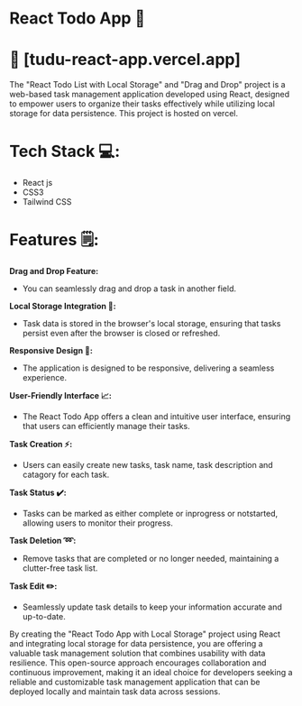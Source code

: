 # React Todo App 📝

# 🔗 [tudu-react-app.vercel.app]

The "React Todo List with Local Storage" and "Drag and Drop" project is a web-based task management application developed using React, designed to empower users to organize their tasks effectively while utilizing local storage for data persistence. This project is hosted on vercel.

# Tech Stack 💻:

* React js
* CSS3
* Tailwind CSS
  
# Features 🗒:
**Drag and Drop Feature:**

* You can seamlessly drag and drop a task in another field.

**Local Storage Integration 🔧:**

* Task data is stored in the browser's local storage, ensuring that tasks persist even after the browser is closed or refreshed.

**Responsive Design 📱:**

* The application is designed to be responsive, delivering a seamless experience.

**User-Friendly Interface 📈:**

* The React Todo App offers a clean and intuitive user interface, ensuring that users can efficiently manage their tasks.
  
**Task Creation ⚡:**

* Users can easily create new tasks, task name, task description and catagory for each task.
  
**Task Status ✔️:**

* Tasks can be marked as either complete or inprogress or notstarted, allowing users to monitor their progress.

**Task Deletion ➿:**

* Remove tasks that are completed or no longer needed, maintaining a clutter-free task list.

**Task Edit ✏️:**

*  Seamlessly update task details to keep your information accurate and up-to-date.





By creating the "React Todo App with Local Storage" project using React and integrating local storage for data persistence, you are offering a valuable task management solution that combines usability with data resilience. This open-source approach encourages collaboration and continuous improvement, making it an ideal choice for developers seeking a reliable and customizable task management application that can be deployed locally and maintain task data across sessions.
